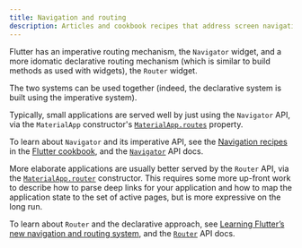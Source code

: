 ```yaml
---
title: Navigation and routing
description: Articles and cookbook recipes that address screen navigation.
---
```


Flutter has an imperative routing mechanism, the `Navigator` widget,
and a more idomatic declarative routing mechanism (which is similar to
build methods as used with widgets), the `Router` widget.

The two systems can be used together (indeed, the declarative system
is built using the imperative system).

Typically, small applications are served well by just using the
`Navigator` API, via the `MaterialApp` constructor's
[`MaterialApp.routes`][] property.

To learn about `Navigator` and its imperative API, see the
[Navigation recipes][] in the [Flutter cookbook][], and the
[`Navigator`][] API docs.

More elaborate applications are usually better served by the `Router`
API, via the [`MaterialApp.router`] constructor. This requires some
more up-front work to describe how to parse deep links for your
application and how to map the application state to the set of active
pages, but is more expressive on the long run.

To learn about `Router` and the declarative approach, see [Learning
Flutter’s new navigation and routing system][], and the [`Router`][]
API docs.

[Flutter cookbook]: /docs/cookbook
[Learning Flutter’s new navigation and routing system]: {{site.medium}}/flutter/learning-flutters-new-navigation-and-routing-system-7c9068155ade
[Navigation recipes]: /docs/cookbook/navigation
[`Navigator`]: {{site.api}}/flutter/widgets/Navigator-class.html
[`Router`]: {{site.api}}/flutter/widgets/Router-class.html
[`MaterialApp.routes`]: {{site.api}}/flutter/material/MaterialApp/routes.html
[`MaterialApp.router`]: {{site.api}}/flutter/material/MaterialApp/MaterialApp.router.html
